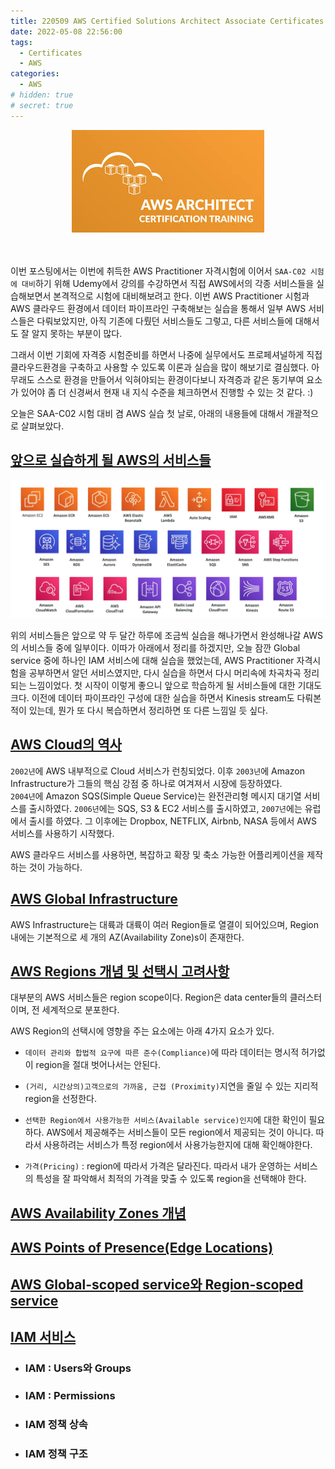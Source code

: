 ```yaml
---
title: 220509 AWS Certified Solutions Architect Associate Certificates (SAA-C02) (작성중...)
date: 2022-05-08 22:56:00
tags:
  - Certificates
  - AWS
categories:
  - AWS
# hidden: true
# secret: true
---
```


<div align="center">
  <img src="/images/post_images/220509_aws_saa_c02_training.jpeg" alt="AWS Architect Certification Training">
</div>

<br/>
<br/>

이번 포스팅에서는 이번에 취득한 AWS Practitioner 자격시험에 이어서 `SAA-C02 시험에 대비`하기 위해 Udemy에서 강의를 수강하면서 직접 AWS에서의 각종 서비스들을 실습해보면서 본격적으로 시험에 대비해보려고 한다.
이번 AWS Practitioner 시험과 AWS 클라우드 환경에서 데이터 파이프라인 구축해보는 실습을 통해서 일부 AWS 서비스들은 다뤄보았지만, 아직 기존에 다뤘던 서비스들도 그렇고, 다른 서비스들에 대해서도 잘 알지 못하는 부분이 많다.

그래서 이번 기회에 자격증 시험준비를 하면서 나중에 실무에서도 프로페셔널하게 직접 클라우드환경을 구축하고 사용할 수 있도록 이론과 실습을 많이 해보기로 결심했다.
아무래도 스스로 환경을 만들어서 익혀야되는 환경이다보니 자격증과 같은 동기부여 요소가 있어야 좀 더 신경써서 현재 내 지식 수준을 체크하면서 진행할 수 있는 것 같다. :)

오늘은 SAA-C02 시험 대비 겸 AWS 실습 첫 날로, 아래의 내용들에 대해서 개괄적으로 살펴보았다.

<!-- more -->

## <ins><b>앞으로 실습하게 될 AWS의 서비스들</b></ins>

<div align="center">
  <img src="/images/post_images/220509_aws_services.png" alt="앞으로 다루게 될 AWS의 서비스들">
</div>

위의 서비스들은 앞으로 약 두 달간 하루에 조금씩 실습을 해나가면서 완성해나갈 AWS의 서비스들 중에 일부이다. 이따가 아래에서 정리를 하겠지만, 오늘 잠깐 Global service 중에 하나인 IAM 서비스에 대해 실습을 했었는데, AWS Practitioner 자격시험을 공부하면서 알던 서비스였지만, 다시 실습을 하면서 다시 머리속에 차곡차곡 정리되는 느낌이었다.
첫 시작이 이렇게 좋으니 앞으로 학습하게 될 서비스들에 대한 기대도 크다. 이전에 데이터 파이프라인 구성에 대한 실습을 하면서 Kinesis stream도 다뤄본 적이 있는데, 뭔가 또 다시 복습하면서 정리하면 또 다른 느낌일 듯 싶다.

## <ins><b>AWS Cloud의 역사</b></ins>

`2002년`에 AWS 내부적으로 Cloud 서비스가 런칭되었다. 이후 `2003년`에 Amazon Infrastructure가 그들의 핵심 강점 중 하나로 여겨져서 시장에 등장하였다.  
`2004년`에 Amazon SQS(Simple Queue Service)는 완전관리형 메시지 대기열 서비스를 출시하였다.
`2006년`에는 SQS, S3 & EC2 서비스를 출시하였고, `2007년`에는 유럽에서 출시를 하였다. 그 이후에는 Dropbox, NETFLIX, Airbnb, NASA 등에서 AWS 서비스를 사용하기 시작했다.

AWS 클라우드 서비스를 사용하면, 복잡하고 확장 및 축소 가능한 어플리케이션을 제작하는 것이 가능하다.

## <ins><b>AWS Global Infrastructure</b></ins>

AWS Infrastructure는 대륙과 대륙이 여러 Region들로 열결이 되어있으며, Region내에는 기본적으로 세 개의 AZ(Availability Zone)s이 존재한다.

## <ins><b>AWS Regions 개념 및 선택시 고려사항</b></ins>

대부분의 AWS 서비스들은 region scope이다. Region은 data center들의 클러스터이며, 전 세계적으로 분포한다.

AWS Region의 선택시에 영향을 주는 요소에는 아래 4가지 요소가 있다.

- `데이터 관리와 합법적 요구에 따른 준수(Compliance)`에 따라 데이터는 명시적 허가없이 region을 절대 벗어나서는 안된다.

- `(거리, 시간상의)고객으로의 가까움, 근접 (Proximity)`지연을 줄일 수 있는 지리적 region을 선정한다.

- `선택한 Region에서 사용가능한 서비스(Available service)인지`에 대한 확인이 필요하다. AWS에서 제공해주는 서비스들이 모든 region에서 제공되는 것이 아니다. 따라서 사용하려는 서비스가 특정 region에서 사용가능한지에 대해 확인해야한다.

- `가격(Pricing)` : region에 따라서 가격은 달라진다. 따라서 내가 운영하는 서비스의 특성을 잘 파악해서 최적의 가격을 맞출 수 있도록 region을 선택해야 한다.

## <ins><b>AWS Availability Zones 개념</b></ins>

## <ins><b>AWS Points of Presence(Edge Locations)</b></ins>

## <ins><b>AWS Global-scoped service와 Region-scoped service</b></ins>

## <ins><b>IAM 서비스</b></ins>

- ### **IAM : Users와 Groups**

- ### **IAM : Permissions**

- ### **IAM 정책 상속**

- ### **IAM 정책 구조**
